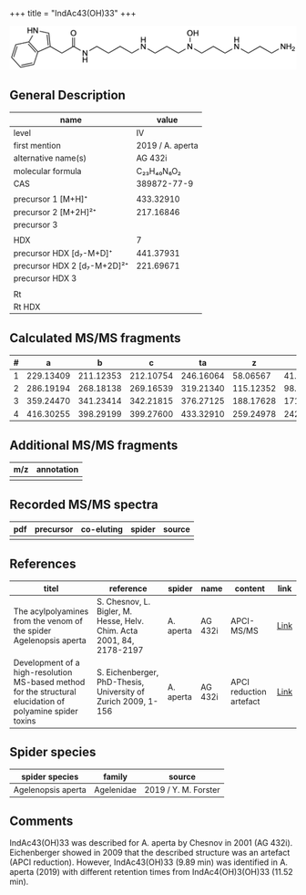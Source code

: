 +++
title = "IndAc43(OH)33"
+++

![](/img/IndAc43(OH)33.png)

## General Description

| name                        | value            |
|-----------------------------|------------------|
| level                       | IV               |
| first mention               | 2019 / A. aperta |
| alternative name(s)         | AG 432i          |
| molecular formula           | C₂₃H₄₀N₆O₂       |
| CAS                         | 389872-77-9      |
|                             |                  |
| precursor 1 [M+H]⁺          | 433.32910        |
| precursor 2 [M+2H]²⁺        | 217.16846        |
| precursor 3                 |                  |
|                             |                  |
| HDX                         | 7                |
| precursor HDX   [d₇-M+D]⁺   | 441.37931        |
| precursor HDX 2 [d₇-M+2D]²⁺ | 221.69671        |
| precursor HDX 3             |                  |
|                             |                  |
| Rt                          |                  |
| Rt HDX                      |                  |

## Calculated MS/MS fragments

| # | a         | b         | c         | ta        | z         | y         | tz        |
|---|-----------|-----------|-----------|-----------|-----------|-----------|-----------|
| 1 | 229.13409 | 211.12353 | 212.10754 | 246.16064 | 58.06567  | 41.03912  | 75.09222  |
| 2 | 286.19194 | 268.18138 | 269.16539 | 319.21340 | 115.12352 | 98.09697  | 148.14498 |
| 3 | 359.24470 | 341.23414 | 342.21815 | 376.27125 | 188.17628 | 171.14973 | 205.20283 |
| 4 | 416.30255 | 398.29199 | 399.27600 | 433.32910 | 259.24978 | 242.22323 | 276.27633 |

## Additional MS/MS fragments

| m/z       | annotation |
|-----------|------------|
|           |            |

## Recorded MS/MS spectra

| pdf | precursor | co-eluting | spider    | source                              |
|-----|-----------|------------|-----------|-------------------------------------|
|     |           |            |           |                                     |

## References

| titel                                                                                                      | reference                                                             | spider    | name    | content                 | link                                                                                                                          |
|------------------------------------------------------------------------------------------------------------|-----------------------------------------------------------------------|-----------|---------|-------------------------|-------------------------------------------------------------------------------------------------------------------------------|
| The acylpolyamines from the venom of the spider Agelenopsis aperta                                         | S. Chesnov, L. Bigler, M. Hesse, Helv. Chim. Acta 2001, 84, 2178-2197 | A. aperta | AG 432i | APCI-MS/MS              | [Link](https://onlinelibrary.wiley.com/doi/abs/10.1002/1522-2675%2820010815%2984%3A8%3C2178%3A%3AAID-HLCA2178%3E3.0.CO%3B2-N) |
| Development of a high-resolution MS-based method for the structural elucidation of polyamine spider toxins | S. Eichenberger, PhD-Thesis, University of Zurich 2009, 1-156         | A. aperta | AG 432i | APCI reduction artefact | [Link](https://www.zora.uzh.ch/id/eprint/12787/1/Eichenberger.pdf)                                                            |

## Spider species

| spider species     | family     | source               |
|--------------------|------------|----------------------|
| Agelenopsis aperta | Agelenidae | 2019 / Y. M. Forster |

## Comments
IndAc43(OH)33 was described for A. aperta by Chesnov in 2001 (AG 432i). Eichenberger showed in 2009 that the described structure was an artefact (APCI reduction). However, IndAc43(OH)33 (9.89 min) was identified in A. aperta (2019) with different retention times from IndAc4(OH)3(OH)33 (11.52 min).